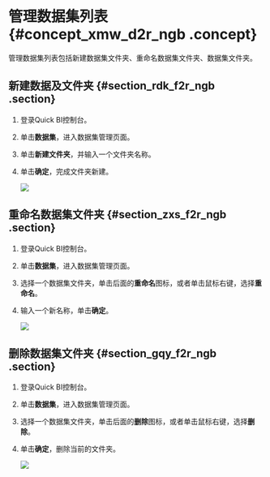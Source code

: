# 管理数据集列表 {#concept_xmw_d2r_ngb .concept}

管理数据集列表包括新建数据集文件夹、重命名数据集文件夹、数据集文件夹。

## 新建数据及文件夹 {#section_rdk_f2r_ngb .section}

1.  登录Quick BI控制台。
2.  单击**数据集**，进入数据集管理页面。
3.  单击**新建文件夹**，并输入一个文件夹名称。
4.  单击**确定**，完成文件夹新建。

    ![](http://static-aliyun-doc.oss-cn-hangzhou.aliyuncs.com/assets/img/116037/154842354437855_zh-CN.png)


## 重命名数据集文件夹 {#section_zxs_f2r_ngb .section}

1.  登录Quick BI控制台。
2.  单击**数据集**，进入数据集管理页面。
3.  选择一个数据集文件夹，单击后面的**重命名**图标，或者单击鼠标右键，选择**重命名**。
4.  输入一个新名称，单击**确定**。

    ![](http://static-aliyun-doc.oss-cn-hangzhou.aliyuncs.com/assets/img/116037/154842354437856_zh-CN.png)


## 删除数据集文件夹 {#section_gqy_f2r_ngb .section}

1.  登录Quick BI控制台。
2.  单击**数据集**，进入数据集管理页面。
3.  选择一个数据集文件夹，单击后面的**删除**图标，或者单击鼠标右键，选择**删除**。
4.  单击**确定**，删除当前的文件夹。

    ![](http://static-aliyun-doc.oss-cn-hangzhou.aliyuncs.com/assets/img/116037/154842354437857_zh-CN.png)


